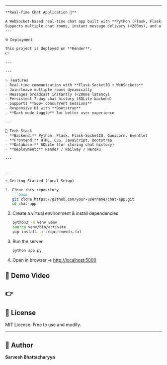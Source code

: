 
---

```markdown
**Real-Time Chat Application 💬**

A WebSocket-based real-time chat app built with **Python (Flask, Flask-SocketIO, Gunicorn, Eventlet)** and a lightweight **HTML/CSS/JS** frontend.  
Supports multiple chat rooms, instant message delivery (<200ms), and a simple dark mode toggle.  
---

🌐 Deployment

This project is deployed on **Render**.
👉

---

---

✨ Features
- Real-time communication with **Flask-SocketIO + WebSockets**
- Join/leave multiple rooms dynamically
- Messages broadcast instantly (<200ms latency)
- Persistent 7-day chat history (SQLite backend)
- Supports **500+ concurrent sessions**
- Responsive UI with **Bootstrap**
- **Dark mode toggle** for better user experience

---

🚀 Tech Stack
- **Backend:** Python, Flask, Flask-SocketIO, Gunicorn, Eventlet  
- **Frontend:** HTML, CSS, JavaScript, Bootstrap  
- **Database:** SQLite (for storing chat history)  
- **Deployment:** Render / Railway / Heroku  

---


---

⚡ Getting Started (Local Setup)

1. Clone this repository  
   ```bash
   git clone https://github.com/your-username/chat-app.git
   cd chat-app
````

2. Create a virtual environment & install dependencies

   ```bash
   python3 -m venv venv
   source venv/bin/activate
   pip install -r requirements.txt
   ```

3. Run the server

   ```bash
   python app.py
   ```

4. Open in browser → [http://localhost:5000](http://localhost:5000)



## 🎥 Demo Video

👉 
---

## 📜 License

MIT License. Free to use and modify.

---

## 👤 Author

**Sarvesh Bhattacharyya**

```


